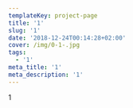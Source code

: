 ```yaml
---
templateKey: project-page
title: '1'
slug: '1'
date: '2018-12-24T00:14:28+02:00'
cover: /img/0-1-.jpg
tags:
  - '1'
meta_title: '1'
meta_description: '1'
---
```

1
